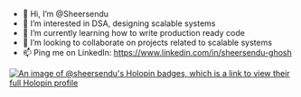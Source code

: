- 👋 Hi, I’m @Sheersendu
- 👀 I’m interested in DSA, designing scalable systems
- 🌱 I’m currently learning how to write production ready code
- 💞️ I’m looking to collaborate on projects related to scalable systems
- 📫 Ping me on LinkedIn: https://www.linkedin.com/in/sheersendu-ghosh
  
<!--- ![Anurag's GitHub stats](https://github-readme-stats.vercel.app/api?username=sheersendu) --->
[![An image of @sheersendu's Holopin badges, which is a link to view their full Holopin profile](https://holopin.me/sheersendu)](https://holopin.io/@sheersendu)
<!---
Sheersendu/Sheersendu is a ✨ special ✨ repository because its `README.md` (this file) appears on your GitHub profile.
You can click the Preview link to take a look at your changes.
--->
<!--![](https://komarev.com/ghpvc/?username=sheersendu&color=green) -->
